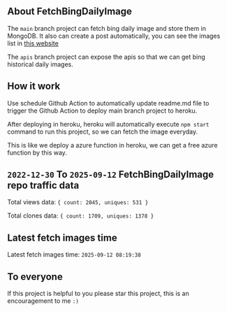 ## About FetchBingDailyImage

The `main` branch project can fetch bing daily image and store them in MongoDB.
It also can create a post automatically, you can see the images list in [this website](https://oursalbum.netlify.app)

The `apis` branch project can expose the apis so that we can get bing historical daily images.

## How it work

Use schedule Github Action to automatically update readme.md file to trigger the Github Action to deploy main branch project to heroku.

After deploying in heroku, heroku will automatically execute `npm start` command to run this project, so we can fetch the image everyday.

This is like we deploy a azure function in heroku, we can get a free azure function by this way.

## `2022-12-30` To `2025-09-12` FetchBingDailyImage repo traffic data

Total views data: `{ count: 2045, uniques: 531 }`

Total clones data: `{ count: 1709, uniques: 1378 }`

## Latest fetch images time

Latest fetch images time: `2025-09-12 08:19:38`

## To everyone

If this project is helpful to you please star this project, this is an encouragement to me `:)`



